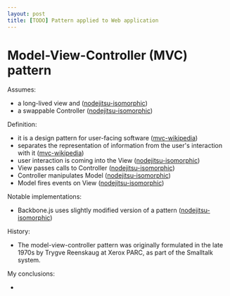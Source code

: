 ```yaml
---
layout: post
title: [TODO] Pattern applied to Web application
---
```


# Model-View-Controller (MVC) pattern

Assumes:

* a long-lived view and ([nodejitsu-isomorphic][])
* a swappable Controller ([nodejitsu-isomorphic][])

Definition:

* it is a design pattern for user-facing software ([mvc-wikipedia][])
* separates the representation of information from the user's interaction with it ([mvc-wikipedia][])
* user interaction is coming into the View ([nodejitsu-isomorphic][])
* View passes calls to Controller ([nodejitsu-isomorphic][])
* Controller manipulates Model ([nodejitsu-isomorphic][])
* Model fires events on View ([nodejitsu-isomorphic][])

Notable implementations:

* Backbone.js uses slightly modified version of a pattern ([nodejitsu-isomorphic][])

History:

* The model-view-controller pattern was originally formulated in the late 1970s
    by Trygve Reenskaug at Xerox PARC, as part of the Smalltalk system.

My conclusions:

*

[mvc-wikipedia]: http://en.wikipedia.org/wiki/Model%E2%80%93view%E2%80%93controller
[nodejitsu-isomorphic]: http://blog.nodejitsu.com/scaling-isomorphic-javascript-code

